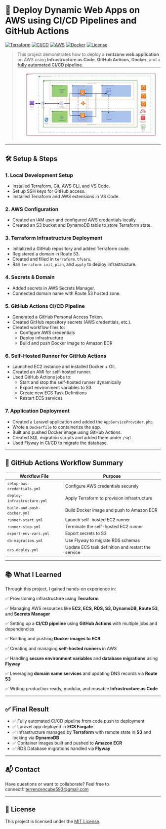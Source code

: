 # 🚀 Deploy Dynamic Web Apps on AWS using CI/CD Pipelines and GitHub Actions

[![Terraform](https://img.shields.io/badge/IaC-Terraform-623CE4?logo=terraform)](https://www.terraform.io/)
[![CI/CD](https://img.shields.io/badge/GitHub%20Actions-CI%2FCD-blue?logo=githubactions)](https://github.com/features/actions)
[![AWS](https://img.shields.io/badge/Cloud-AWS-FF9900?logo=amazon-aws)](https://aws.amazon.com/)
[![Docker](https://img.shields.io/badge/Container-Docker-2496ED?logo=docker)](https://www.docker.com/)
[![License](https://img.shields.io/badge/license-MIT-green)](LICENSE)

> This project demonstrates how to deploy a **rentzone web application** on AWS using **Infrastructure as Code**, **GitHub Actions**, **Docker**, and a **fully automated CI/CD pipeline**.
![Alt text](/Components.PNG)
---

## 🛠️ Setup & Steps

### 1. Local Development Setup
- Installed Terraform, Git, AWS CLI, and VS Code.
- Set up SSH keys for GitHub access.
- Installed Terraform and AWS extensions in VS Code.

### 2. AWS Configuration
- Created an IAM user and configured AWS credentials locally.
- Created an S3 bucket and DynamoDB table to store Terraform state.

### 3. Terraform Infrastructure Deployment
- Initialized a GitHub repository and added Terraform code.
- Registered a domain in Route 53.
- Created and filled in `terraform.tfvars`.
- Ran `terraform init`, `plan`, and `apply` to deploy infrastructure.

### 4. Secrets & Domain
- Added secrets in AWS Secrets Manager.
- Connected domain name with Route 53 hosted zone.

### 5. GitHub Actions CI/CD Pipeline
- Generated a GitHub Personal Access Token.
- Created GitHub repository secrets (AWS credentials, etc.).
- Created workflow files to:
  - Configure AWS credentials
  - Deploy infrastructure
  - Build and push Docker image to Amazon ECR

### 6. Self-Hosted Runner for GitHub Actions
- Launched EC2 instance and installed Docker + Git.
- Created an AMI for self-hosted runner.
- Used GitHub Actions jobs to:
  - Start and stop the self-hosted runner dynamically
  - Export environment variables to S3
  - Create new ECS Task Definitions
  - Restart ECS services

### 7. Application Deployment
- Created a Laravel application and added the `AppServiceProvider.php`.
- Wrote a `Dockerfile` to containerize the app.
- Built and pushed Docker image using GitHub Actions.
- Created SQL migration scripts and added them under `/sql`.
- Used Flyway in CI/CD to migrate the database.

---

## 🔁 GitHub Actions Workflow Summary

| Workflow File                  | Purpose                                                    |
|--------------------------------|-------------------------------------------------------------|
| `setup-aws-credentials.yml`    | Configure AWS credentials securely                         |
| `deploy-infrastructure.yml`    | Apply Terraform to provision infrastructure                |
| `build-and-push-docker.yml`    | Build Docker image and push to Amazon ECR                  |
| `runner-start.yml`             | Launch self-hosted EC2 runner                              |
| `runner-stop.yml`              | Terminate the self-hosted EC2 runner                       |
| `export-env-vars.yml`          | Export secrets to S3                                       |
| `db-migration.yml`             | Use Flyway to migrate RDS schemas                          |
| `ecs-deploy.yml`               | Update ECS task definition and restart the service         |

---

## 📚 What I Learned

Through this project, I gained hands-on experience in:

✅ Provisioning infrastructure using **Terraform**

✅ Managing AWS resources like **EC2, ECS, RDS, S3, DynamoDB, Route 53**, and **Secrets Manager**

✅ Setting up a **CI/CD pipeline** using **GitHub Actions** with multiple jobs and dependencies

✅ Building and pushing **Docker images to ECR**

✅ Creating and managing **self-hosted runners** in AWS

✅ Handling **secure environment variables** and **database migrations** using **Flyway**

✅ Leveraging **domain name services** and updating DNS records via **Route 53**

✅ Writing production-ready, modular, and reusable **Infrastructure as Code**

---

## ✅ Final Result

- ✅ Fully automated CI/CD pipeline from code push to deployment
- ✅ Laravel app deployed in **ECS Fargate**
- ✅ Infrastructure managed by **Terraform** with remote state in **S3** and locking via **DynamoDB**
- ✅ Container images built and pushed to **Amazon ECR**
- ✅ RDS Database migrations handled via **Flyway**

---

## 📬 Contact

Have questions or want to collaborate? Feel free to connect!::terrencencube593@gmail.com

---

## 📄 License

This project is licensed under the [MIT License](LICENSE).

